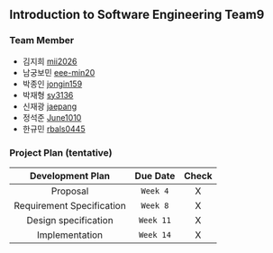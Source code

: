 ## Introduction to Software Engineering Team9

### Team Member

- 김지희 [mii2026](https://github.com/mii2026)
- 남궁보민 [eee-min20](https://github.com/eee-min20)
- 박종인 [jongin159](https://github.com/jongin159)
- 박재형 [sy3136](https://github.com/sy3136)
- 신재광 [jaepang](https://github.com/jaepang)
- 정석준 [June1010](https://github.com/June1010)
- 한규민 [rbals0445](https://github.com/rbals0445)

### Project Plan (tentative)

|     Development Plan      | Due Date  | Check |
| :-----------------------: | :-------: | :---: |
|         Proposal          | `Week 4`  |   X   |
| Requirement Specification | `Week 8`  |   X   |
|   Design specification    | `Week 11` |   X   |
|      Implementation       | `Week 14` |   X   |
